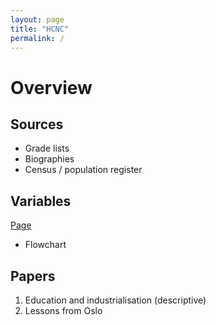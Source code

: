```yaml
---
layout: page
title: "HCNC"
permalink: /
---
```



# Overview

## Sources
- Grade lists
- Biographies
- Census / population register

## Variables
[Page](variables)
- Flowchart

## Papers
1. Education and industrialisation (descriptive)
2. Lessons from Oslo
